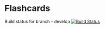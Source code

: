 # Flashcards
Build status for branch - develop
[![Build Status](https://travis-ci.org/Kinnarts/Flashcards.svg?branch=develop)](https://travis-ci.org/Kinnarts/Flashcards)